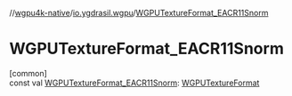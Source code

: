 //[wgpu4k-native](../../index.md)/[io.ygdrasil.wgpu](index.md)/[WGPUTextureFormat_EACR11Snorm](-w-g-p-u-texture-format_-e-a-c-r11-snorm.md)

# WGPUTextureFormat_EACR11Snorm

[common]\
const val [WGPUTextureFormat_EACR11Snorm](-w-g-p-u-texture-format_-e-a-c-r11-snorm.md): [WGPUTextureFormat](-w-g-p-u-texture-format/index.md)